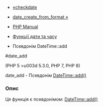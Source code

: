 - [«checkdate](function.checkdate.md)
- [date_create_from_format »](function.date-create-from-format.md)

- [PHP Manual](index.md)
- [Функції дати та часу](ref.datetime.md)
- Псевдонім DateTime::add

#date_add

(PHP 5 \>u003d 5.3.0, PHP 7, PHP 8)

date_add - Псевдонім [DateTime::add()](datetime.add.md)

### Опис

Ця функція є псевдонімом: [DateTime::add()](datetime.add.md)
